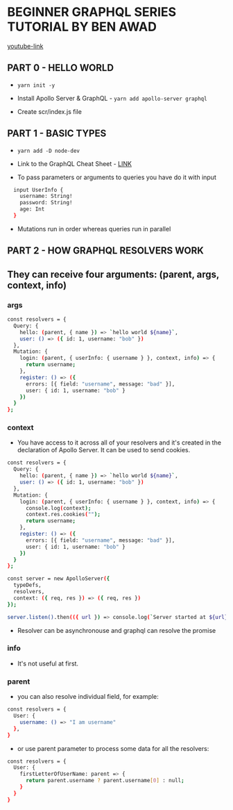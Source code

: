 # BEGINNER GRAPHQL SERIES TUTORIAL BY BEN AWAD

[youtube-link](https://www.youtube.com/watch?v=DyvsMKsEsyE&list=PLN3n1USn4xln0j_NN9k4j5hS1thsGibKi)

## PART 0 - HELLO WORLD

* `yarn init -y`

* Install Apollo Server & GraphQL - `yarn add apollo-server graphql`

* Create scr/index.js file

## PART 1 - BASIC TYPES

* `yarn add -D node-dev`

* Link to the GraphQL Cheat Sheet - [LINK](https://github.com/sogko/graphql-schema-language-cheat-sheet)

* To pass parameters or arguments to queries you have do it with input

```bash
  input UserInfo {
    username: String!
    password: String!
    age: Int
  }
```

* Mutations run in order whereas queries run in parallel

## PART 2 - HOW GRAPHQL RESOLVERS WORK

## They can receive four arguments: (parent, args, context, info)

### args

```bash
const resolvers = {
  Query: {
    hello: (parent, { name }) => `hello world ${name}`,
    user: () => ({ id: 1, username: "bob" })
  },
  Mutation: {
    login: (parent, { userInfo: { username } }, context, info) => {
      return username;
    },
    register: () => ({
      errors: [{ field: "username", message: "bad" }],
      user: { id: 1, username: "bob" }
    })
  }
};
```

### context

* You have access to it across all of your resolvers and it's created in the declaration of Apollo Server. It can be used to send cookies.

```bash
const resolvers = {
  Query: {
    hello: (parent, { name }) => `hello world ${name}`,
    user: () => ({ id: 1, username: "bob" })
  },
  Mutation: {
    login: (parent, { userInfo: { username } }, context, info) => {
      console.log(context);
      context.res.cookies("");
      return username;
    },
    register: () => ({
      errors: [{ field: "username", message: "bad" }],
      user: { id: 1, username: "bob" }
    })
  }
};

const server = new ApolloServer({
  typeDefs,
  resolvers,
  context: ({ req, res }) => ({ req, res })
});

server.listen().then(({ url }) => console.log(`Server started at ${url}`));
```

* Resolver can be asynchronouse and graphql can resolve the promise

### info

* It's not useful at first.

### parent

* you can also resolve individual field, for example:

```bash
const resolvers = {
  User: {
    username: () => "I am username"
  },
}
```

* or use parent parameter to process some data for all the resolvers:

```bash
const resolvers = {
  User: {
    firstLetterOfUserName: parent => {
      return parent.username ? parent.username[0] : null;
    }
  }
}
```
